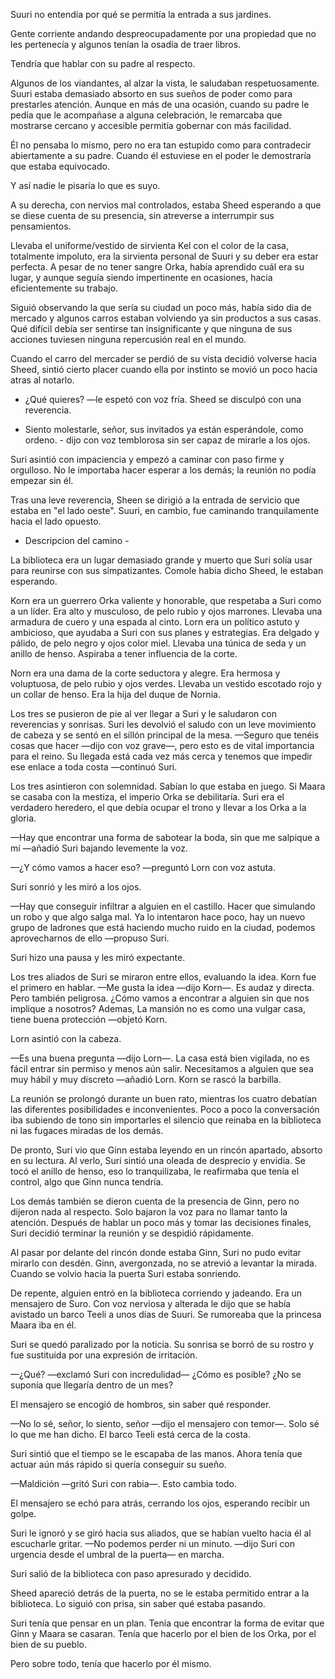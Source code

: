 Suuri no entendía por qué se permitía la entrada a sus jardines.

Gente corriente andando despreocupadamente por una propiedad que no les pertenecía y algunos tenían la osadía de traer libros.

Tendría que hablar con su padre al respecto.

Algunos de los viandantes, al alzar la vista, le saludaban respetuosamente. Suuri estaba demasiado absorto en sus sueños de poder como para prestarles atención. Aunque en más de una ocasión, cuando su padre le pedía que le acompañase a alguna celebración, le remarcaba que mostrarse cercano y accesible permitía gobernar con más facilidad.

Él no pensaba lo mismo, pero no era tan estupido como para contradecir abiertamente a su padre. Cuando él estuviese en el poder le demostraría que estaba equivocado.

Y así nadie le pisaría lo que es suyo.

A su derecha, con nervios mal controlados, estaba Sheed esperando a que se diese cuenta de su presencia, sin atreverse a interrumpir sus pensamientos.

Llevaba el uniforme/vestido de sirvienta Kel con el color de la casa, totalmente impoluto, era la sirvienta personal de Suuri y su deber era estar perfecta. A pesar de no tener sangre Orka, había aprendido cuál era su lugar, y aunque seguía siendo impertinente en ocasiones, hacia eficientemente su trabajo. 

Siguió observando la que sería su ciudad un poco más, había sido dia de mercado y algunos carros estaban volviendo ya sin productos a sus casas. Qué difícil debía ser sentirse tan insignificante y que ninguna de sus acciones tuviesen ninguna repercusión real en el mundo.

Cuando el carro del mercader se perdió de su vista decidió volverse hacia Sheed, sintió cierto placer cuando ella por instinto se movió un poco hacia atras al notarlo.

- ¿Qué quieres? —le espetó con voz fría.
Sheed se disculpó con una reverencia.

- Siento molestarle, señor, sus invitados ya están esperándole, como ordeno. - dijo con voz temblorosa sin ser capaz de mirarle a los ojos.

Suri asintió con impaciencia y empezó a caminar con paso firme y orgulloso. No le importaba hacer esperar a los demás; la reunión no podía empezar sin él.

Tras una leve reverencia, Sheen se dirigió a la entrada de servicio que estaba en "el lado oeste". Suuri, en cambio, fue caminando tranquilamente hacia el lado opuesto.

- Descripcion del camino -

La biblioteca era un lugar demasiado grande y muerto que Suri solía usar para reunirse con sus simpatizantes. Comole habia dicho Sheed, le estaban esperando.

Korn era un guerrero Orka valiente y honorable, que respetaba a Suri como a un líder. Era alto y musculoso, de pelo rubio y ojos marrones. Llevaba una armadura de cuero y una espada al cinto.
Lorn era un político astuto y ambicioso, que ayudaba a Suri con sus planes y estrategias. Era delgado y pálido, de pelo negro y ojos color miel. Llevaba una túnica de seda y un anillo de henso. Aspiraba a tener influencia de la corte.

Norn era una dama de la corte seductora y alegre. Era hermosa y voluptuosa, de pelo rubio y ojos verdes. Llevaba un vestido escotado rojo y un collar de henso. Era la hija del duque de Nornia.

Los tres se pusieron de pie al ver llegar a Suri y le saludaron con reverencias y sonrisas. Suri les devolvió el saludo con un leve movimiento de cabeza y se sentó en el sillón principal de la mesa.
—Seguro que tenéis cosas que hacer —dijo con voz grave—, pero esto es de vital importancia para el reino. Su llegada está cada vez más cerca y tenemos que impedir ese enlace a toda costa —continuó Suri.

Los tres asintieron con solemnidad. Sabían lo que estaba en juego. Si Maara se casaba con la mestiza, el imperio Orka se debilitaría. Suri era el verdadero heredero, el que debía ocupar el trono y llevar a los Orka a la gloria.

—Hay que encontrar una forma de sabotear la boda, sin que me salpique a mí —añadió Suri bajando levemente la voz.

—¿Y cómo vamos a hacer eso? —preguntó Lorn con voz astuta.

Suri sonrió y les miró a los ojos.

—Hay que conseguir infiltrar a alguien en el castillo. Hacer que simulando un robo y que algo salga mal. Ya lo intentaron hace poco, hay un nuevo grupo de ladrones que está haciendo mucho ruido en la ciudad, podemos aprovecharnos de ello —propuso Suri.

Suri hizo una pausa y les miró expectante.

Los tres aliados de Suri se miraron entre ellos, evaluando la idea. Korn fue el primero en hablar.
—Me gusta la idea —dijo Korn—. Es audaz y directa. Pero también peligrosa. ¿Cómo vamos a encontrar a alguien sin que nos implique a nosotros? Ademas, La mansión no es como una vulgar casa, tiene buena protección —objetó Korn.

Lorn asintió con la cabeza.

—Es una buena pregunta —dijo Lorn—. La casa está bien vigilada, no es fácil entrar sin permiso  y menos aún salir. Necesitamos a alguien que sea muy hábil y muy discreto —añadió Lorn.
Korn se rascó la barbilla.

La reunión se prolongó durante un buen rato, mientras los cuatro debatían las diferentes posibilidades e inconvenientes. Poco a poco la conversación iba subiendo de tono sin importarles el silencio que reinaba en la biblioteca ni las fugaces miradas de los demás.

De pronto, Suri vio que Ginn estaba leyendo en un rincón apartado, absorto en su lectura. Al verlo, Suri sintió una oleada de desprecio y envidia. Se tocó el anillo de henso, eso lo tranquilizaba, le reafirmaba que tenía el control, algo que Ginn nunca tendría.

Los demás también se dieron cuenta de la presencia de Ginn, pero no dijeron nada al respecto. Solo bajaron la voz para no llamar tanto la atención. Después de hablar un poco más y tomar las decisiones finales, Suri decidió terminar la reunión y se despidió rápidamente.

Al pasar por delante del rincón donde estaba Ginn, Suri no pudo evitar mirarlo con desdén. Ginn, avergonzada, no se atrevió a levantar la mirada.  Cuando se volvio hacia la puerta Suri estaba sonriendo.

De repente, alguien entró en la biblioteca corriendo y jadeando. Era un mensajero de Suro. Con voz nerviosa y alterada le dijo que se había avistado un barco Teeli a unos días de Suuri. Se rumoreaba que la princesa Maara iba en él.

Suri se quedó paralizado por la noticia. Su sonrisa se borró de su rostro y fue sustituida por una expresión de irritación.

—¿Qué? —exclamó Suri con incredulidad— ¿Cómo es posible? ¿No se suponía que llegaría dentro de un mes?

El mensajero se encogió de hombros, sin saber qué responder.

—No lo sé, señor, lo siento, señor —dijo el mensajero con temor—. Solo sé lo que me han dicho. El barco Teeli está cerca de la costa.

Suri sintió que el tiempo se le escapaba de las manos. Ahora tenía que actuar aún más rápido si quería conseguir su sueño.

—Maldición —gritó Suri con rabia—. Esto cambia todo.

El mensajero se echó para atrás, cerrando los ojos, esperando recibir un golpe.

Suri le ignoró y se giró hacia sus aliados, que se habían vuelto hacia él al escucharle gritar.
—No podemos perder ni un minuto. —dijo Suri con urgencia desde el umbral de la puerta— en marcha. 

Suri salió de la biblioteca con paso apresurado y decidido. 

Sheed apareció detrás de la puerta, no se le estaba permitido entrar a la biblioteca. Lo siguió con prisa, sin saber qué estaba pasando.

Suri tenía que pensar en un plan. Tenía que encontrar la forma de evitar que Ginn y Maara se casaran. Tenía que hacerlo por el bien de los Orka, por el bien de su pueblo.

Pero sobre todo, tenía que hacerlo por él mismo.

